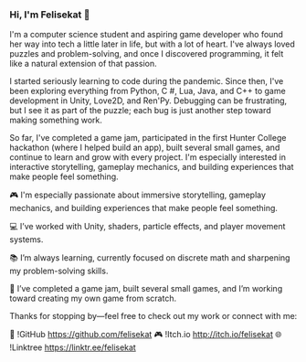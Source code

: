 ### Hi, I'm Felisekat 👋

I'm a computer science student and aspiring game developer who found her way into tech a little later in life, but with a lot of heart. I've always loved puzzles and problem-solving, and once I discovered programming, it felt like a natural extension of that passion.

I started seriously learning to code during the pandemic. Since then, I've been exploring everything from Python, C #, Lua, Java, and C++ to game development in Unity, Love2D, and Ren'Py. Debugging can be frustrating, but I see it as part of the puzzle; each bug is just another step toward making something work.

So far, I've completed a game jam, participated in the first Hunter College hackathon (where I helped build an app), built several small games, and continue to learn and grow with every project. I'm especially interested in interactive storytelling, gameplay mechanics, and building experiences that make people feel something.

🎮 I'm especially passionate about immersive storytelling, gameplay mechanics, and building experiences that make people feel something.

💻 I’ve worked with Unity, shaders, particle effects, and player movement systems.

📚 I’m always learning, currently focused on discrete math and sharpening my problem-solving skills.

🚀 I’ve completed a game jam, built several small games, and I’m working toward creating my own game from scratch.

Thanks for stopping by—feel free to check out my work or connect with me:

🔗 !GitHub https://github.com/felisekat 
🎮 !Itch.io http://itch.io/felisekat 
🌐 !Linktree https://linktr.ee/felisekat

